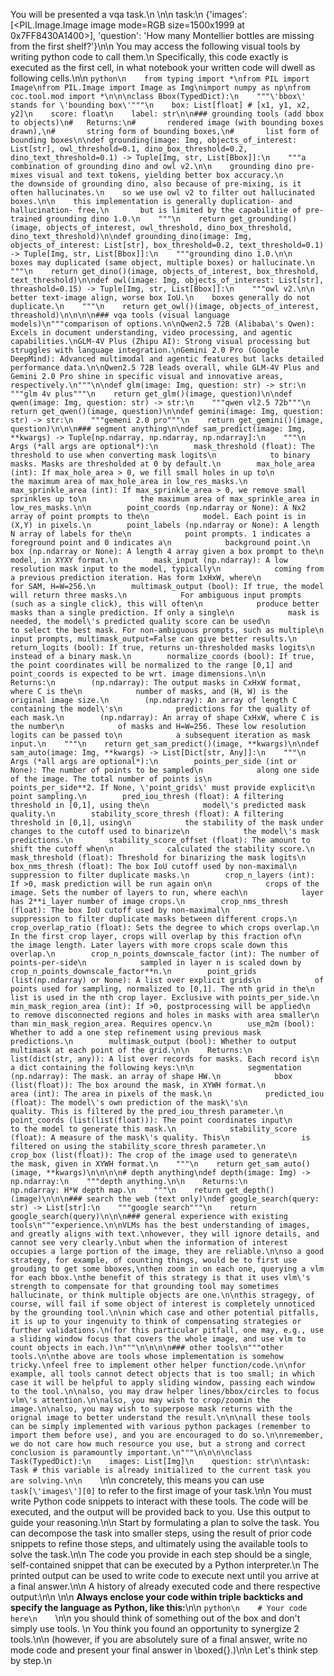 You will be presented a vqa task.\n    \n\n    task:\n    {\'images\': [<PIL.Image.Image image mode=RGB size=1500x1999 at 0x7FF8430A1400>], \'question\': \'How many Montellier bottles are missing from the first shelf?\'}\n\n    You may access the following visual tools by writing python code to call them.\n    Specifically, this code exactly is executed as the first cell, in what notebook your written code will dwell as following cells.\n\n    ```python\n    from typing import *\nfrom PIL import Image\nfrom PIL.Image import Image as Img\nimport numpy as np\nfrom coc.tool.mod import *\n\n\nclass Bbox(TypedDict):\n    """\'bbox\' stands for \'bounding box\'"""\n    box: List[float] # [x1, y1, x2, y2]\n    score: float\n    label: str\n\n### grounding tools (add bbox to objects)\n#   Returns:\n#       rendered image (with bounding boxes drawn),\n#       string form of bounding boxes,\n#       list form of bounding boxes\n\ndef grounding(image: Img, objects_of_interest: List[str], owl_threshold=0.1, dino_box_threshold=0.2, dino_text_threshold=0.1) -> Tuple[Img, str, List[Bbox]]:\n    """a combination of grounding dino and owl v2.\n\n    grounding dino pre-mixes visual and text tokens, yielding better box accuracy.\n        the downside of grounding dino, also because of pre-mixing, is it often hallucinates.\n    so we use owl v2 to filter out hallucinated boxes.\n\n    this implementation is generally duplication- and hallucination- free,\n       but is limited by the capabilitie of pre-trained grounding dino 1.0.\n    """\n    return get_grounding()(image, objects_of_interest, owl_threshold, dino_box_threshold, dino_text_threshold)\n\ndef grounding_dino(image: Img, objects_of_interest: List[str], box_threshold=0.2, text_threshold=0.1) -> Tuple[Img, str, List[Bbox]]:\n    """grounding dino 1.0.\n\n    boxes may duplicated (same object, multiple boxes) or hallucinate.\n    """\n    return get_dino()(image, objects_of_interest, box_threshold, text_threshold)\n\ndef owl(image: Img, objects_of_interest: List[str], threashold=0.15) -> Tuple[Img, str, List[Bbox]]:\n    """owl v2.\n\n    better text-image align, worse box IoU.\n    boxes generally do not duplicate.\n    """\n    return get_owl()(image, objects_of_interest, threashold)\n\n\n\n### vqa tools (visual language models)\n"""comparison of options.\n\nQwen2.5 72B (Alibaba\'s Qwen): Excels in document understanding, video processing, and agentic capabilities.\nGLM-4V Plus (Zhipu AI): Strong visual processing but struggles with language integration.\nGemini 2.0 Pro (Google DeepMind): Advanced multimodal and agentic features but lacks detailed performance data.\n\nQwen2.5 72B leads overall, while GLM-4V Plus and Gemini 2.0 Pro shine in specific visual and innovative areas, respectively.\n"""\n\ndef glm(image: Img, question: str) -> str:\n    """glm 4v plus"""\n    return get_glm()(image, question)\n\ndef qwen(image: Img, question: str) -> str:\n    """qwen vl2.5 72b"""\n    return get_qwen()(image, question)\n\ndef gemini(image: Img, question: str) -> str:\n    """gemeni 2.0 pro"""\n    return get_gemini()(image, question)\n\n\n### segment anything\n\ndef sam_predict(image: Img, **kwargs) -> Tuple[np.ndarray, np.ndarray, np.ndarray]:\n    """\n    Args (*all args are optional*):\n        mask_threshold (float): The threshold to use when converting mask logits\n            to binary masks. Masks are thresholded at 0 by default.\n        max_hole_area (int): If max_hole_area > 0, we fill small holes in up to\n            the maximum area of max_hole_area in low_res_masks.\n        max_sprinkle_area (int): If max_sprinkle_area > 0, we remove small sprinkles up to\n            the maximum area of max_sprinkle_area in low_res_masks.\n\n        point_coords (np.ndarray or None): A Nx2 array of point prompts to the\n            model. Each point is in (X,Y) in pixels.\n        point_labels (np.ndarray or None): A length N array of labels for the\n            point prompts. 1 indicates a foreground point and 0 indicates a\n            background point.\n        box (np.ndarray or None): A length 4 array given a box prompt to the\n            model, in XYXY format.\n        mask_input (np.ndarray): A low resolution mask input to the model, typically\n            coming from a previous prediction iteration. Has form 1xHxW, where\n            for SAM, H=W=256.\n        multimask_output (bool): If true, the model will return three masks.\n            For ambiguous input prompts (such as a single click), this will often\n            produce better masks than a single prediction. If only a single\n            mask is needed, the model\'s predicted quality score can be used\n            to select the best mask. For non-ambiguous prompts, such as multiple\n            input prompts, multimask_output=False can give better results.\n        return_logits (bool): If true, returns un-thresholded masks logits\n            instead of a binary mask.\n        normalize_coords (bool): If true, the point coordinates will be normalized to the range [0,1] and point_coords is expected to be wrt. image dimensions.\n\n    Returns:\n        (np.ndarray): The output masks in CxHxW format, where C is the\n            number of masks, and (H, W) is the original image size.\n        (np.ndarray): An array of length C containing the model\'s\n            predictions for the quality of each mask.\n        (np.ndarray): An array of shape CxHxW, where C is the number\n            of masks and H=W=256. These low resolution logits can be passed to\n            a subsequent iteration as mask input.\n    """\n    return get_sam_predict()(image, **kwargs)\n\ndef sam_auto(image: Img, **kwargs) -> List[Dict[str, Any]]:\n    """\n    Args (*all args are optional*):\n        points_per_side (int or None): The number of points to be sampled\n            along one side of the image. The total number of points is\n            points_per_side**2. If None, \'point_grids\' must provide explicit\n            point sampling.\n        pred_iou_thresh (float): A filtering threshold in [0,1], using the\n            model\'s predicted mask quality.\n        stability_score_thresh (float): A filtering threshold in [0,1], using\n            the stability of the mask under changes to the cutoff used to binarize\n            the model\'s mask predictions.\n        stability_score_offset (float): The amount to shift the cutoff when\n            calculated the stability score.\n        mask_threshold (float): Threshold for binarizing the mask logits\n        box_nms_thresh (float): The box IoU cutoff used by non-maximal\n            suppression to filter duplicate masks.\n        crop_n_layers (int): If >0, mask prediction will be run again on\n            crops of the image. Sets the number of layers to run, where each\n            layer has 2**i_layer number of image crops.\n        crop_nms_thresh (float): The box IoU cutoff used by non-maximal\n            suppression to filter duplicate masks between different crops.\n        crop_overlap_ratio (float): Sets the degree to which crops overlap.\n            In the first crop layer, crops will overlap by this fraction of\n            the image length. Later layers with more crops scale down this overlap.\n        crop_n_points_downscale_factor (int): The number of points-per-side\n            sampled in layer n is scaled down by crop_n_points_downscale_factor**n.\n        point_grids (list(np.ndarray) or None): A list over explicit grids\n            of points used for sampling, normalized to [0,1]. The nth grid in the\n            list is used in the nth crop layer. Exclusive with points_per_side.\n        min_mask_region_area (int): If >0, postprocessing will be applied\n            to remove disconnected regions and holes in masks with area smaller\n            than min_mask_region_area. Requires opencv.\n        use_m2m (bool): Whether to add a one step refinement using previous mask predictions.\n        multimask_output (bool): Whether to output multimask at each point of the grid.\n\n    Returns:\n        list(dict(str, any)): A list over records for masks. Each record is\n            a dict containing the following keys:\n\n            segmentation (np.ndarray): The mask. an array of shape HW.\n            bbox (list(float)): The box around the mask, in XYWH format.\n            area (int): The area in pixels of the mask.\n            predicted_iou (float): The model\'s own prediction of the mask\'s\n                quality. This is filtered by the pred_iou_thresh parameter.\n            point_coords (list(list(float))): The point coordinates input\n                to the model to generate this mask.\n            stability_score (float): A measure of the mask\'s quality. This\n                is filtered on using the stability_score_thresh parameter.\n            crop_box (list(float)): The crop of the image used to generate\n                the mask, given in XYWH format.\n    """\n    return get_sam_auto()(image, **kwargs)\n\n\n\n# depth anything\ndef depth(image: Img) -> np.ndarray:\n    """depth anything.\n\n    Returns:\n        np.ndarray: H*W depth map.\n    """\n    return get_depth()(image)\n\n\n### search the web (text only)\ndef google_search(query: str) -> List[str]:\n    """google search"""\n    return google_search(query)\n\n\n### general experience with existing tools\n"""experience.\n\nVLMs has the best understanding of images, and greatly aligns with text.\nhowever, they will ignore details, and cannot see very clearly.\nbut when the information of interest occupies a large portion of the image, they are reliable.\n\nso a good strategy, for example, of counting things, would be to first use grouding to get some bboxes,\nthen zoom in on each one, querying a vlm for each bbox.\nthe benefit of this strategy is that it uses vlm\'s strength to compensate for that grounding tool may sometimes hallucinate, or think multiple objects are one.\n\nthis stragegy, of course, will fail if some object of interest is completely unnoticed by the grounding tool.\n\nin which case and other potential pitfalls, it is up to your ingenuity to think of compensating strategies or further validations.\n(for this particular pitfall, one may, e.g., use a sliding window focus that covers the whole image, and use vlm to count objects in each.)\n"""\n\n\n\n### other tools\n"""other tools.\n\nthe above are tools whose implementation is somehow tricky.\nfeel free to implement other helper function/code.\n\nfor example, all tools cannot detect objects that is too small; in which case it will be helpful to apply sliding window, passing each window to the tool.\n\nalso, you may draw helper lines/bbox/circles to focus vlm\'s attention.\n\nalso, you may wish to crop/zoomin the image.\n\nalso, you may wish to superpose mask returns with the orignal image to better understand the result.\n\n\nall these tools can be simply implemented with various python packages (remember to import them before use), and you are encouraged to do so.\n\nremember, we do not care how much resource you use, but a strong and correct conclusion is paramountly important.\n"""\n\n\n\nclass Task(TypedDict):\n    images: List[Img]\n    question: str\n\ntask: Task # this variable is already initialized to the current task you are solving.\n\n    ```\n\n    concretely, this means you can use `task[\'images\'][0]` to refer to the first image of your task.\n\n    You must write Python code snippets to interact with these tools. The code will be executed, and the output will be provided back to you. Use this output to guide your reasoning.\n\n    Start by formulating a plan to solve the task. You can decompose the task into smaller steps, using the result of prior code snippets to refine those steps, and ultimately using the available tools to solve the task.\n\n    The code you provide in each step should be a single, self-contained snippet that can be executed by a Python interpreter.\n    The printed output can be used to write code to execute next until you arrive at a final answer.\n\n    A history of already executed code and there respective output:\n\n    \n\n    **Always enclose your code within triple backticks and specify the language as Python, like this:**\n\n    ```python\n    # Your code here\n    ```\n\n    you should think of something out of the box and don\'t simply use tools. \n    You think you found an opportunity to synergize 2 tools.\n\n    (however, if you are absolutely sure of a final answer, write no mode code and present your final answer in \\boxed{}.)\n\n    Let\'s think step by step.\n